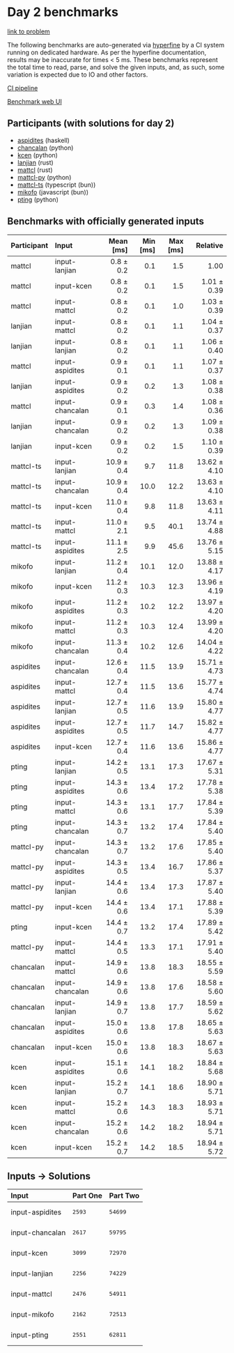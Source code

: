 # Day 2 benchmarks

[link to problem](https://adventofcode.com/2023/day/2)

The following benchmarks are auto-generated via
[hyperfine](https://github.com/sharkdp/hyperfine) by a CI system running on
dedicated hardware. As per the hyperfine documentation, results may be
inaccurate for times < 5 ms. These benchmarks represent the total time to read,
parse, and solve the given inputs, and, as such, some variation is expected due
to IO and other factors.

[CI pipeline](http://ci.papercode.net:8080/teams/main/pipelines/aoc2023)

[Benchmark web UI](https://aoc.ancalagon.black)


## Participants (with solutions for day 2)

- [aspidites](https://github.com/aspidites/aoc2023) (haskell)
- [chancalan](https://github.com/chancalan/aoc2023) (python)
- [kcen](https://github.com/kcen/aoc2023) (python)
- [lanjian](https://github.com/lanjian/aoc-2023) (rust)
- [mattcl](https://github.com/mattcl/aoc2023) (rust)
- [mattcl-py](https://github.com/mattcl/aoc2023-py) (python)
- [mattcl-ts](https://github.com/mattcl/aoc2023-js) (typescript (bun))
- [mikofo](https://github.com/mikofo/advent-of-code-2023) (javascript (bun))
- [pting](https://github.com/pting/aoc2023) (python)


## Benchmarks with officially generated inputs

| Participant | Input | Mean [ms] | Min [ms] | Max [ms] | Relative |
|:---|:---|---:|---:|---:|---:|
| mattcl | input-lanjian | 0.8 ± 0.2 | 0.1 | 1.5 | 1.00 |
| mattcl | input-kcen | 0.8 ± 0.2 | 0.1 | 1.5 | 1.01 ± 0.39 |
| mattcl | input-mattcl | 0.8 ± 0.2 | 0.1 | 1.0 | 1.03 ± 0.39 |
| lanjian | input-mattcl | 0.8 ± 0.2 | 0.1 | 1.1 | 1.04 ± 0.37 |
| lanjian | input-lanjian | 0.8 ± 0.2 | 0.1 | 1.1 | 1.06 ± 0.40 |
| mattcl | input-aspidites | 0.9 ± 0.1 | 0.1 | 1.1 | 1.07 ± 0.37 |
| lanjian | input-aspidites | 0.9 ± 0.2 | 0.2 | 1.3 | 1.08 ± 0.38 |
| mattcl | input-chancalan | 0.9 ± 0.1 | 0.3 | 1.4 | 1.08 ± 0.36 |
| lanjian | input-chancalan | 0.9 ± 0.2 | 0.2 | 1.3 | 1.09 ± 0.38 |
| lanjian | input-kcen | 0.9 ± 0.2 | 0.2 | 1.5 | 1.10 ± 0.39 |
| mattcl-ts | input-lanjian | 10.9 ± 0.4 | 9.7 | 11.8 | 13.62 ± 4.10 |
| mattcl-ts | input-chancalan | 10.9 ± 0.4 | 10.0 | 12.2 | 13.63 ± 4.10 |
| mattcl-ts | input-kcen | 11.0 ± 0.4 | 9.8 | 11.8 | 13.63 ± 4.11 |
| mattcl-ts | input-mattcl | 11.0 ± 2.1 | 9.5 | 40.1 | 13.74 ± 4.88 |
| mattcl-ts | input-aspidites | 11.1 ± 2.5 | 9.9 | 45.6 | 13.76 ± 5.15 |
| mikofo | input-lanjian | 11.2 ± 0.4 | 10.1 | 12.0 | 13.88 ± 4.17 |
| mikofo | input-kcen | 11.2 ± 0.3 | 10.3 | 12.3 | 13.96 ± 4.19 |
| mikofo | input-aspidites | 11.2 ± 0.3 | 10.2 | 12.2 | 13.97 ± 4.20 |
| mikofo | input-mattcl | 11.2 ± 0.3 | 10.3 | 12.4 | 13.99 ± 4.20 |
| mikofo | input-chancalan | 11.3 ± 0.4 | 10.2 | 12.6 | 14.04 ± 4.22 |
| aspidites | input-chancalan | 12.6 ± 0.4 | 11.5 | 13.9 | 15.71 ± 4.73 |
| aspidites | input-mattcl | 12.7 ± 0.4 | 11.5 | 13.6 | 15.77 ± 4.74 |
| aspidites | input-lanjian | 12.7 ± 0.5 | 11.6 | 13.9 | 15.80 ± 4.77 |
| aspidites | input-aspidites | 12.7 ± 0.5 | 11.7 | 14.7 | 15.82 ± 4.77 |
| aspidites | input-kcen | 12.7 ± 0.4 | 11.6 | 13.6 | 15.86 ± 4.77 |
| pting | input-lanjian | 14.2 ± 0.5 | 13.1 | 17.3 | 17.67 ± 5.31 |
| pting | input-aspidites | 14.3 ± 0.6 | 13.4 | 17.2 | 17.78 ± 5.38 |
| pting | input-mattcl | 14.3 ± 0.6 | 13.1 | 17.7 | 17.84 ± 5.39 |
| pting | input-chancalan | 14.3 ± 0.7 | 13.2 | 17.4 | 17.84 ± 5.40 |
| mattcl-py | input-chancalan | 14.3 ± 0.7 | 13.2 | 17.6 | 17.85 ± 5.40 |
| mattcl-py | input-aspidites | 14.3 ± 0.5 | 13.4 | 16.7 | 17.86 ± 5.37 |
| mattcl-py | input-lanjian | 14.4 ± 0.6 | 13.4 | 17.3 | 17.87 ± 5.40 |
| mattcl-py | input-kcen | 14.4 ± 0.6 | 13.4 | 17.1 | 17.88 ± 5.39 |
| pting | input-kcen | 14.4 ± 0.7 | 13.2 | 17.4 | 17.89 ± 5.42 |
| mattcl-py | input-mattcl | 14.4 ± 0.5 | 13.3 | 17.1 | 17.91 ± 5.40 |
| chancalan | input-mattcl | 14.9 ± 0.6 | 13.8 | 18.3 | 18.55 ± 5.59 |
| chancalan | input-chancalan | 14.9 ± 0.6 | 13.8 | 17.6 | 18.58 ± 5.60 |
| chancalan | input-lanjian | 14.9 ± 0.7 | 13.8 | 17.7 | 18.59 ± 5.62 |
| chancalan | input-aspidites | 15.0 ± 0.6 | 13.8 | 17.8 | 18.65 ± 5.63 |
| chancalan | input-kcen | 15.0 ± 0.6 | 13.8 | 18.3 | 18.67 ± 5.63 |
| kcen | input-aspidites | 15.1 ± 0.6 | 14.1 | 18.2 | 18.84 ± 5.68 |
| kcen | input-lanjian | 15.2 ± 0.7 | 14.1 | 18.6 | 18.90 ± 5.71 |
| kcen | input-mattcl | 15.2 ± 0.6 | 14.3 | 18.3 | 18.93 ± 5.71 |
| kcen | input-chancalan | 15.2 ± 0.6 | 14.2 | 18.2 | 18.94 ± 5.71 |
| kcen | input-kcen | 15.2 ± 0.7 | 14.2 | 18.5 | 18.94 ± 5.72 |


## Inputs -> Solutions

| Input | Part One | Part Two |
|:---|:---|:---|
|input-aspidites|<pre>2593</pre>|<pre>54699</pre>|
|input-chancalan|<pre>2617</pre>|<pre>59795</pre>|
|input-kcen|<pre>3099</pre>|<pre>72970</pre>|
|input-lanjian|<pre>2256</pre>|<pre>74229</pre>|
|input-mattcl|<pre>2476</pre>|<pre>54911</pre>|
|input-mikofo|<pre>2162</pre>|<pre>72513</pre>|
|input-pting|<pre>2551</pre>|<pre>62811</pre>|